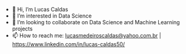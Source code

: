 - 👋 Hi, I’m Lucas Caldas
- 👀 I’m interested in Data Science
- 💞️ I’m looking to collaborate on Data Science and Machine Learning projects
- 📫 How to reach me: lucasmedeiroscaldas@yahoo.com.br | https://www.linkedin.com/in/lucas-caldas50/
